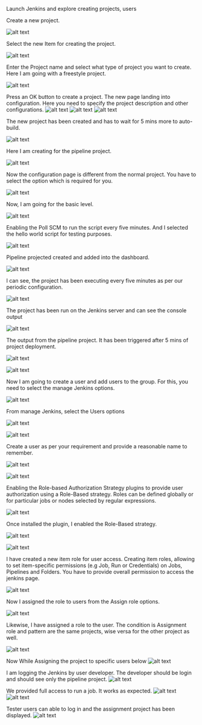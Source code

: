 Launch Jenkins and explore creating projects, users

Create a new project.

 ![alt text](https://github.com/iamprakash89/Guvi_tasks/blob/main/Day_20/images/1.png)

Select the new Item for creating the project.

 ![alt text](https://github.com/iamprakash89/Guvi_tasks/blob/main/Day_20/images/2.png)

 Enter the Project name and select what type of project you want to create. Here I am going with a freestyle project.

 ![alt text](https://github.com/iamprakash89/Guvi_tasks/blob/main/Day_20/images/3.png)
 
Press an OK button to create a project. The new page landing into configuration. Here you need to specify the project description and other configurations.
 ![alt text](https://github.com/iamprakash89/Guvi_tasks/blob/main/Day_20/images/5.png)
 ![alt text](https://github.com/iamprakash89/Guvi_tasks/blob/main/Day_20/images/6.png)
 ![alt text](https://github.com/iamprakash89/Guvi_tasks/blob/main/Day_20/images/7.png)

The new project has been created and has to wait for 5 mins more to auto-build.

 ![alt text](https://github.com/iamprakash89/Guvi_tasks/blob/main/Day_20/images/8.png)

Here I am creating for the pipeline project.

 ![alt text](https://github.com/iamprakash89/Guvi_tasks/blob/main/Day_20/images/9.png)

Now the configuration page is different from the normal project. You have to select the option which is required for you.

 ![alt text](https://github.com/iamprakash89/Guvi_tasks/blob/main/Day_20/images/10.png)

Now, I am going for the basic level.

 ![alt text](https://github.com/iamprakash89/Guvi_tasks/blob/main/Day_20/images/11.png)

Enabling the Poll SCM to run the script every five minutes. And I selected the hello world script for testing purposes.

 ![alt text](https://github.com/iamprakash89/Guvi_tasks/blob/main/Day_20/images/12.png)

Pipeline projected created and added into the dashboard.

 ![alt text](https://github.com/iamprakash89/Guvi_tasks/blob/main/Day_20/images/13.png)

I can see, the project has been executing every five minutes as per our periodic configuration.

 ![alt text](https://github.com/iamprakash89/Guvi_tasks/blob/main/Day_20/images/14.png)

The project has been run on the Jenkins server and can see the console output

 ![alt text](https://github.com/iamprakash89/Guvi_tasks/blob/main/Day_20/images/15.png)

The output from the pipeline project. It has been triggered after 5 mins of project deployment.

 ![alt text](https://github.com/iamprakash89/Guvi_tasks/blob/main/Day_20/images/16.png)

 ![alt text](https://github.com/iamprakash89/Guvi_tasks/blob/main/Day_20/images/17.png)

Now I am going to create a user and add users to the group. For this, you need to select the manage Jenkins options.

 ![alt text](https://github.com/iamprakash89/Guvi_tasks/blob/main/Day_20/images/18.png)

From manage Jenkins, select the Users options

 ![alt text](https://github.com/iamprakash89/Guvi_tasks/blob/main/Day_20/images/19.png)

 ![alt text](https://github.com/iamprakash89/Guvi_tasks/blob/main/Day_20/images/20.png)

Create a user as per your requirement and provide a reasonable name to remember.

 ![alt text](https://github.com/iamprakash89/Guvi_tasks/blob/main/Day_20/images/21.png)

 ![alt text](https://github.com/iamprakash89/Guvi_tasks/blob/main/Day_20/images/22.png)

Enabling the Role-based Authorization Strategy plugins to provide user authorization using a Role-Based strategy. Roles can be defined globally or for particular jobs or nodes selected by regular expressions.

 ![alt text](https://github.com/iamprakash89/Guvi_tasks/blob/main/Day_20/images/23.png)

Once installed the plugin, I enabled the Role-Based strategy.

 ![alt text](https://github.com/iamprakash89/Guvi_tasks/blob/main/Day_20/images/24.png)

 ![alt text](https://github.com/iamprakash89/Guvi_tasks/blob/main/Day_20/images/25.png)

I have created a new item role for user access. Creating item roles, allowing to set item-specific permissions (e.g Job, Run or Credentials) on Jobs, Pipelines and Folders.
You have to provide overall permission to access the jenkins page.

 ![alt text](https://github.com/iamprakash89/Guvi_tasks/blob/main/Day_20/images/26.png)

Now I assigned the role to users from the Assign role options.

 ![alt text](https://github.com/iamprakash89/Guvi_tasks/blob/main/Day_20/images/27.png)

Likewise, I have assigned a role to the user.  The condition is Assignment role and pattern are the same projects, wise versa for the other project as well. 

 ![alt text](https://github.com/iamprakash89/Guvi_tasks/blob/main/Day_20/images/28.png)

Now While Assigning the project to specific users below
 ![alt text](https://github.com/iamprakash89/Guvi_tasks/blob/main/Day_20/images/29.png)

I am logging the Jenkins by user developer. The developer should be login and should see only the pipeline project.
 ![alt text](https://github.com/iamprakash89/Guvi_tasks/blob/main/Day_20/images/30.png)

We provided full access to run a job. It works as expected.
 ![alt text](https://github.com/iamprakash89/Guvi_tasks/blob/main/Day_20/images/31.png)
 ![alt text](https://github.com/iamprakash89/Guvi_tasks/blob/main/Day_20/images/32.png)

Tester users can able to log in and the assignment project has been displayed.
 ![alt text](https://github.com/iamprakash89/Guvi_tasks/blob/main/Day_20/images/33.png)


